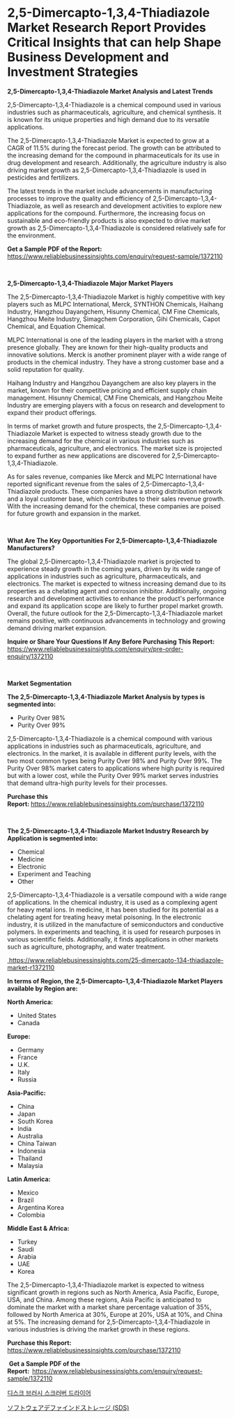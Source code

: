 <p><h1>2,5-Dimercapto-1,3,4-Thiadiazole Market Research Report Provides Critical Insights that can help Shape Business Development and Investment Strategies</h1></p><p><strong>2,5-Dimercapto-1,3,4-Thiadiazole Market Analysis and Latest Trends</strong></p>
<p><p>2,5-Dimercapto-1,3,4-Thiadiazole is a chemical compound used in various industries such as pharmaceuticals, agriculture, and chemical synthesis. It is known for its unique properties and high demand due to its versatile applications. </p><p>The 2,5-Dimercapto-1,3,4-Thiadiazole Market is expected to grow at a CAGR of 11.5% during the forecast period. The growth can be attributed to the increasing demand for the compound in pharmaceuticals for its use in drug development and research. Additionally, the agriculture industry is also driving market growth as 2,5-Dimercapto-1,3,4-Thiadiazole is used in pesticides and fertilizers. </p><p>The latest trends in the market include advancements in manufacturing processes to improve the quality and efficiency of 2,5-Dimercapto-1,3,4-Thiadiazole, as well as research and development activities to explore new applications for the compound. Furthermore, the increasing focus on sustainable and eco-friendly products is also expected to drive market growth as 2,5-Dimercapto-1,3,4-Thiadiazole is considered relatively safe for the environment.</p></p>
<p><strong>Get a Sample PDF of the Report:&nbsp;</strong> <a href="https://www.reliablebusinessinsights.com/enquiry/request-sample/1372110">https://www.reliablebusinessinsights.com/enquiry/request-sample/1372110</a></p>
<p>&nbsp;</p>
<p><strong>2,5-Dimercapto-1,3,4-Thiadiazole Major Market Players</strong></p>
<p><p>The 2,5-Dimercapto-1,3,4-Thiadiazole Market is highly competitive with key players such as MLPC International, Merck, SYNTHON Chemicals, Haihang Industry, Hangzhou Dayangchem, Hisunny Chemical, CM Fine Chemicals, Hangzhou Meite Industry, Simagchem Corporation, Gihi Chemicals, Capot Chemical, and Equation Chemical. </p><p>MLPC International is one of the leading players in the market with a strong presence globally. They are known for their high-quality products and innovative solutions. Merck is another prominent player with a wide range of products in the chemical industry. They have a strong customer base and a solid reputation for quality.</p><p>Haihang Industry and Hangzhou Dayangchem are also key players in the market, known for their competitive pricing and efficient supply chain management. Hisunny Chemical, CM Fine Chemicals, and Hangzhou Meite Industry are emerging players with a focus on research and development to expand their product offerings.</p><p>In terms of market growth and future prospects, the 2,5-Dimercapto-1,3,4-Thiadiazole Market is expected to witness steady growth due to the increasing demand for the chemical in various industries such as pharmaceuticals, agriculture, and electronics. The market size is projected to expand further as new applications are discovered for 2,5-Dimercapto-1,3,4-Thiadiazole.</p><p>As for sales revenue, companies like Merck and MLPC International have reported significant revenue from the sales of 2,5-Dimercapto-1,3,4-Thiadiazole products. These companies have a strong distribution network and a loyal customer base, which contributes to their sales revenue growth. With the increasing demand for the chemical, these companies are poised for future growth and expansion in the market.</p></p>
<p>&nbsp;</p>
<p><strong>What Are The Key Opportunities For 2,5-Dimercapto-1,3,4-Thiadiazole Manufacturers?</strong></p>
<p><p>The global 2,5-Dimercapto-1,3,4-Thiadiazole market is projected to experience steady growth in the coming years, driven by its wide range of applications in industries such as agriculture, pharmaceuticals, and electronics. The market is expected to witness increasing demand due to its properties as a chelating agent and corrosion inhibitor. Additionally, ongoing research and development activities to enhance the product's performance and expand its application scope are likely to further propel market growth. Overall, the future outlook for the 2,5-Dimercapto-1,3,4-Thiadiazole market remains positive, with continuous advancements in technology and growing demand driving market expansion.</p></p>
<p><strong>Inquire or Share Your Questions If Any Before Purchasing This Report:</strong> <a href="https://www.reliablebusinessinsights.com/enquiry/pre-order-enquiry/1372110">https://www.reliablebusinessinsights.com/enquiry/pre-order-enquiry/1372110</a></p>
<p>&nbsp;</p>
<p><strong>Market Segmentation</strong></p>
<p><strong>The 2,5-Dimercapto-1,3,4-Thiadiazole Market Analysis by types is segmented into:</strong></p>
<p><ul><li>Purity Over 98%</li><li>Purity Over 99%</li></ul></p>
<p><p>2,5-Dimercapto-1,3,4-Thiadiazole is a chemical compound with various applications in industries such as pharmaceuticals, agriculture, and electronics. In the market, it is available in different purity levels, with the two most common types being Purity Over 98% and Purity Over 99%. The Purity Over 98% market caters to applications where high purity is required but with a lower cost, while the Purity Over 99% market serves industries that demand ultra-high purity levels for their processes.</p></p>
<p><strong>Purchase this Report:&nbsp;</strong><a href="https://www.reliablebusinessinsights.com/purchase/1372110">https://www.reliablebusinessinsights.com/purchase/1372110</a></p>
<p>&nbsp;</p>
<p><strong>The 2,5-Dimercapto-1,3,4-Thiadiazole Market Industry Research by Application is segmented into:</strong></p>
<p><ul><li>Chemical</li><li>Medicine</li><li>Electronic</li><li>Experiment and Teaching</li><li>Other</li></ul></p>
<p><p>2,5-Dimercapto-1,3,4-Thiadiazole is a versatile compound with a wide range of applications. In the chemical industry, it is used as a complexing agent for heavy metal ions. In medicine, it has been studied for its potential as a chelating agent for treating heavy metal poisoning. In the electronic industry, it is utilized in the manufacture of semiconductors and conductive polymers. In experiments and teaching, it is used for research purposes in various scientific fields. Additionally, it finds applications in other markets such as agriculture, photography, and water treatment.</p></p>
<p><a href="https://www.reliablebusinessinsights.com/25-dimercapto-134-thiadiazole-market-r1372110">&nbsp;https://www.reliablebusinessinsights.com/25-dimercapto-134-thiadiazole-market-r1372110</a></p>
<p><strong>In terms of Region, the 2,5-Dimercapto-1,3,4-Thiadiazole Market Players available by Region are:</strong></p>
<p>
    <p> <strong> North America: </strong>
        <ul>
            <li>United States</li>
            <li>Canada</li>
        </ul>
        </p> 
    <p> <strong> Europe: </strong>
        <ul>
            <li>Germany</li>
            <li>France</li>
            <li>U.K.</li>
            <li>Italy</li>
            <li>Russia</li>
        </ul>
        </p> 
    <p> <strong> Asia-Pacific: </strong>
        <ul>
            <li>China</li>
            <li>Japan</li>
            <li>South Korea</li>
            <li>India</li>
            <li>Australia</li>
            <li>China Taiwan</li>
            <li>Indonesia</li>
            <li>Thailand</li>
            <li>Malaysia</li>
        </ul>
        </p> 
    <p> <strong> Latin America: </strong>
        <ul>
            <li>Mexico</li>
            <li>Brazil</li>
            <li>Argentina Korea</li>
            <li>Colombia</li>
        </ul>
        </p> 
    <p> <strong> Middle East & Africa: </strong>
        <ul>
            <li>Turkey</li>
            <li>Saudi</li>
            <li>Arabia</li>
            <li>UAE</li>
            <li>Korea</li>
        </ul>
    </p>
    </p>
<p><p>The 2,5-Dimercapto-1,3,4-Thiadiazole market is expected to witness significant growth in regions such as North America, Asia Pacific, Europe, USA, and China. Among these regions, Asia Pacific is anticipated to dominate the market with a market share percentage valuation of 35%, followed by North America at 30%, Europe at 20%, USA at 10%, and China at 5%. The increasing demand for 2,5-Dimercapto-1,3,4-Thiadiazole in various industries is driving the market growth in these regions.</p></p>
<p><strong>Purchase this Report: </strong><a href="https://www.reliablebusinessinsights.com/purchase/1372110">https://www.reliablebusinessinsights.com/purchase/1372110</a></p>
<p>&nbsp;<strong>Get a Sample PDF of the Report:&nbsp;&nbsp;</strong><a href="https://www.reliablebusinessinsights.com/enquiry/request-sample/1372110">https://www.reliablebusinessinsights.com/enquiry/request-sample/1372110</a></p>
<p><strong></strong></p>
<p><p><a href="https://medium.com/@emmareed1901/%EB%94%94%EC%8A%A4%ED%81%AC-%EB%B8%8C%EB%9F%AC%EC%8B%9C-%EC%8A%A4%ED%81%AC%EB%9F%AC%EB%B2%84-%EB%93%9C%EB%9D%BC%EC%9D%B4%EC%96%B4-%EC%8B%9C%EC%9E%A5-%EC%84%B1%EA%B3%B5%EC%A0%81%EC%9D%B8-%EB%B9%84%EC%A6%88%EB%8B%88%EC%8A%A4-%EC%A0%84%EB%9E%B5%EC%9D%98-%EC%97%B4%EC%87%A0-2031%EB%85%84%EA%B9%8C%EC%A7%80-%EC%98%88%EC%B8%A1-16a53f21b250">디스크 브러시 스크러버 드라이어</a></p><p><a href="https://medium.com/@timslater46/%E3%82%BD%E3%83%95%E3%83%88%E3%82%A6%E3%82%A7%E3%82%A2%E5%AE%9A%E7%BE%A9%E3%82%B9%E3%83%88%E3%83%AC%E3%83%BC%E3%82%B8-sds-%E5%B8%82%E5%A0%B4%E5%8B%95%E5%90%91%E3%81%A8%E5%B8%82%E5%A0%B4%E5%88%86%E6%9E%90%E3%81%AF-2024%E5%B9%B4%E3%81%8B%E3%82%892031%E5%B9%B4%E3%81%BE%E3%81%A7%E3%81%AE%E6%9C%9F%E9%96%93%E3%81%AB%E4%BA%88%E6%B8%AC%E3%81%95%E3%82%8C%E3%81%A6%E3%81%84%E3%81%BE%E3%81%99-4cc48022c8dc">ソフトウェアデファインドストレージ (SDS)</a></p></p>